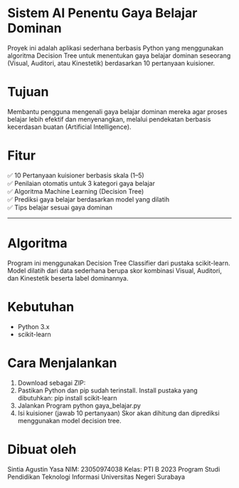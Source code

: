 #  Sistem AI Penentu Gaya Belajar Dominan

Proyek ini adalah aplikasi sederhana berbasis Python yang menggunakan algoritma Decision Tree untuk menentukan gaya belajar dominan seseorang (Visual, Auditori, atau Kinestetik) berdasarkan 10 pertanyaan kuisioner.


#  Tujuan

Membantu pengguna mengenali gaya belajar dominan mereka agar proses belajar lebih efektif dan menyenangkan, melalui pendekatan berbasis kecerdasan buatan (Artificial Intelligence).

#  Fitur

✅ 10 Pertanyaan kuisioner berbasis skala (1–5)  
✅ Penilaian otomatis untuk 3 kategori gaya belajar  
✅ Algoritma Machine Learning (Decision Tree)  
✅ Prediksi gaya belajar berdasarkan model yang dilatih  
✅ Tips belajar sesuai gaya dominan

---

#  Algoritma

Program ini menggunakan Decision Tree Classifier dari pustaka scikit-learn.
Model dilatih dari data sederhana berupa skor kombinasi Visual, Auditori, dan Kinestetik beserta label dominannya.


#  Kebutuhan

- Python 3.x
- scikit-learn

# Cara Menjalankan

1. Download sebagai ZIP:
2. Pastikan Python dan pip sudah terinstall. Install pustaka yang dibutuhkan:
pip install scikit-learn
3. Jalankan Program
python gaya_belajar.py
4. Isi kuisioner (jawab 10 pertanyaan)
Skor akan dihitung dan diprediksi menggunakan model decision tree.

# Dibuat oleh
Sintia Agustin Yasa
NIM: 23050974038
Kelas: PTI B 2023
Program Studi Pendidikan Teknologi Informasi
Universitas Negeri Surabaya
